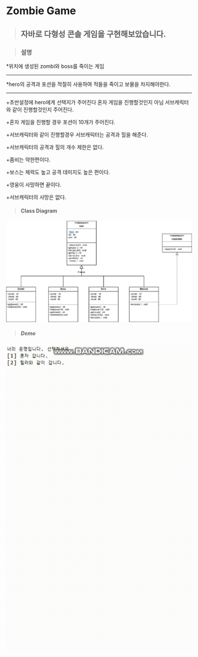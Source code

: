 # Zombie Game

>## 자바로 다형성 콘솔 게임을 구현해보았습니다.

>### 설명
*위치에 생성된 zombi와 boss를 죽이는 게임
********
*hero의 공격과 포션을 적절히 사용하여 적들을 죽이고 보물을 차지해야한다.
********
 +초반설정에 hero에게 선택지가 주어진다 혼자 게임을 진행할것인지 아님 서브캐릭터와 같이 진행할것인지 주어진다.

 
 +혼자 게임을 진행할 경우 포션이 10개가 주어진다. 

 
 +서브캐릭터와 같이 진행할경우 서브캐릭터는 공격과 힐을 해준다.

 
 +서브캐릭터의 공격과 힐의 개수 제한은 없다.

 
 +좀비는 약한편이다.

 
 +보스는 체력도 높고 공격 데미지도 높은 편이다.

 
 +영웅이 사망하면 끝이다.

 
 +서브캐릭터의 사망은 없다.

>#### Class Diagram
 ![zombie](https://github.com/yujin-lim/zombi/blob/main/zombi.jpg)


 

>##### Demo
![zombi](https://github.com/yujin-lim/zombi/blob/main/zombi.gif)


 




